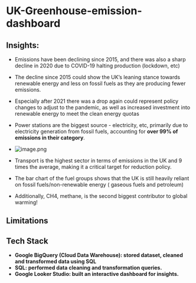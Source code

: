 # UK-Greenhouse-emission-dashboard


## Insights:

- Emissions have been declining since 2015, and there was also a sharp decline in 2020 due to COVID-19 halting production (lockdown, etc)
- The decline since 2015 could show the UK’s leaning stance towards renewable energy and less on fossil fuels as they are producing fewer emissions.
- Especially after 2021 there was a drop again could represent policy changes to adjust to the pandemic, as well as increased investment into renewable energy to meet the clean energy quotas
- Power stations are the biggest source - electricity, etc, primarily due to electricity generation from fossil fuels, accounting for **over 99% of emissions in their category**.

- ![image.png](attachment:19f33f1a-7afc-4b4c-864f-385498623eff:image.png)
- Transport is the highest sector in terms of emissions in the UK and 9 times the average, making it a critical target for reduction policy.
- The bar chart of the fuel groups shows that the UK is still heavily reliant on fossil fuels/non-renewable energy ( gaseous fuels and petroleum)
- Additionally, CH4, methane, is the second biggest contributor to global warming!

## Limitations 

## Tech Stack 

- **Google BigQuery (Cloud Data Warehouse): stored dataset, cleaned and transformed data using SQL**
- **SQL: performed data cleaning and transformation queries.**
- **Google Looker Studio: built an interactive dashboard for insights.**
